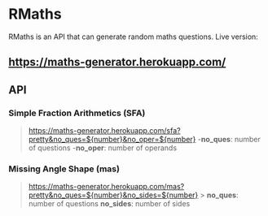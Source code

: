 # RMaths

RMaths is an API that can generate random maths questions.
Live version:

## https://maths-generator.herokuapp.com/

## API

### Simple Fraction Arithmetics (SFA)

> https://maths-generator.herokuapp.com/sfa?pretty&no_ques=${number}&no_oper=${number} -**no_ques**:
> number of questions -**no_oper**:
> number of operands

### Missing Angle Shape (mas)

> https://maths-generator.herokuapp.com/mas?pretty&no_ques=${number}&no_sides=${number} > **no_ques**:
> number of questions
> **no_sides**:
> number of sides
